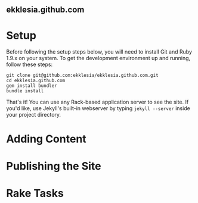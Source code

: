 ekklesia.github.com
-------------------

Setup
=====

Before following the setup steps below, you will need to install Git and Ruby 1.9.x on your system. To get the development environment up and running, follow these steps:

```
git clone git@github.com:ekklesia/ekklesia.github.com.git
cd ekklesia.github.com
gem install bundler
bundle install
```

That's it! You can use any Rack-based application server to see the site. If you'd like, use Jekyll's built-in webserver by typing ```jekyll --server``` inside your project directory.

Adding Content
==============


Publishing the Site
===================


Rake Tasks
==========
